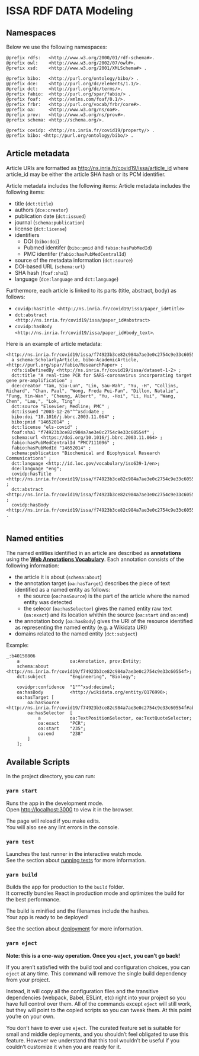 # ISSA RDF DATA Modeling

## Namespaces
Below we use the following namespaces:
```turtle
@prefix rdfs:   <http://www.w3.org/2000/01/rdf-schema#>.
@prefix owl:    <http://www.w3.org/2002/07/owl#>.
@prefix xsd:    <http://www.w3.org/2001/XMLSchema#> .

@prefix bibo:   <http://purl.org/ontology/bibo/> .
@prefix dce:    <http://purl.org/dc/elements/1.1/>.
@prefix dct:    <http://purl.org/dc/terms/>.
@prefix fabio:  <http://purl.org/spar/fabio/> .
@prefix foaf:   <http://xmlns.com/foaf/0.1/>.
@prefix frbr:   <http://purl.org/vocab/frbr/core#>.
@prefix oa:     <http://www.w3.org/ns/oa#>.
@prefix prov:   <http://www.w3.org/ns/prov#>.
@prefix schema: <http://schema.org/>.

@prefix covidp: <http://ns.inria.fr/covid19/property/> .
@prefix bibo: <http://purl.org/ontology/bibo/> .
```

## Article metadata
Article URIs are formatted as http://ns.inria.fr/covid19/issa/article_id where article_id may be either the article SHA hash or its PCM identifier.

Article metadata includes the following items:
Article metadata includes the following items:
- title (`dct:title`)
- authors (`dce:creator`)
- publication date (`dct:issued`)
- journal (`schema:publication`)
- license (`dct:license`)
- identifiers
    - DOI (`bibo:doi`)
    - Pubmed identifer (`bibo:pmid` and `fabio:hasPubMedId`)
    - PMC identifer (`fabio:hasPubMedCentralId`)
- source of the metadata information (`dct:source`)
- DOI-based URL (`schema:url`)
- SHA hash (`foaf:sha1`)
- language (` dce:language ` and `dct:language`)

Furthermore, each article is linked to its parts (title, abstract, body) as follows:
- `covidp:hasTitle <http://ns.inria.fr/covid19/issa/paper_id#title>`
- `dct:abstract     <http://ns.inria.fr/covid19/issa/paper_id#abstract>`
- `covidp:hasBody  <http://ns.inria.fr/covid19/issa/paper_id#body_text>`.

Here is an example of article metadata:
```
<http://ns.inria.fr/covid19/issa/f74923b3ce82c984a7ae3e0c2754c9e33c60554f>
  a schema:ScholarlyArticle, bibo:AcademicArticle, <http://purl.org/spar/fabio/ResearchPaper> ;
  rdfs:isDefinedBy <http://ns.inria.fr/covid19/issa/dataset-1-2> ;
  dct:title "A real-time PCR for SARS-coronavirus incorporating target gene pre-amplification" ;
  dce:creator "Tam, Siu-Lun", "Lin, Sau-Wah", "Yu, -H", "Collins, Richard", "Chan, Paul", "Wong, Freda Pui-Fan", "Dillon, Natalie", "Fung, Yin-Wan", "Cheung, Albert", "Yu, -Hoi", "Li, Hui", "Wang, Chen", "Lau,", "Lok, Ting" ;
  dct:source "Elsevier; Medline; PMC" ;
  dct:issued "2003-12-26"^^xsd:date ;
  bibo:doi "10.1016/j.bbrc.2003.11.064" ;
  bibo:pmid "14652014" ;
  dct:license "els-covid" ;
  foaf:sha1 "f74923b3ce82c984a7ae3e0c2754c9e33c60554f" ;
  schema:url <https://doi.org/10.1016/j.bbrc.2003.11.064> ;
  fabio:hasPubMedCentralId "PMC7111096" ;
  fabio:hasPubMedId "14652014" ;
  schema:publication "Biochemical and Biophysical Research Communications" ;
  dct:language <http://id.loc.gov/vocabulary/iso639-1/en>;
  dce:language "eng";
  covidp:hasTitle <http://ns.inria.fr/covid19/issa/f74923b3ce82c984a7ae3e0c2754c9e33c60554f#title> ;
  dct:abstract <http://ns.inria.fr/covid19/issa/f74923b3ce82c984a7ae3e0c2754c9e33c60554f#abstract> ;
  covidp:hasBody <http://ns.inria.fr/covid19/issa/f74923b3ce82c984a7ae3e0c2754c9e33c60554f#body_text> .
 
```
## Named entities

The named entities identified in an article are described as **annotations** using the **[Web Annotations Vocabulary](https://www.w3.org/TR/annotation-vocab/)**.
Each annotation consists of the following information:
- the article it is about (`schema:about`)
- the annotation target (`oa:hasTarget`) describes the piece of text identified as a named entity as follows:
    - the source (`oa:hasSource`) is the part of the article where the named entity was detected
    - the selecor (`oa:hasSelector`) gives the named entity raw text (`oa:exact`) and its location whithin the source (`oa:start` and `oa:end`)
- the annotation body (`oa:hasBody`) gives the URI of the resource identified as representing the named entity (e.g. a Wikidata URI)
- domains related to the named entity (`dct:subject`)

Example:
```turtle
_:b40150806	
    a                   oa:Annotation, prov:Entity;
    schema:about        <http://ns.inria.fr/covid19/f74923b3ce82c984a7ae3e0c2754c9e33c60554f>;
    dct:subject         "Engineering", "Biology";
    
    covidpr:confidence	"1"^^xsd:decimal;
    oa:hasBody          <http://wikidata.org/entity/Q176996>;
    oa:hasTarget [
        oa:hasSource    <http://ns.inria.fr/covid19/f74923b3ce82c984a7ae3e0c2754c9e33c60554f#abstract>;
        oa:hasSelector  [
            a           oa:TextPositionSelector, oa:TextQuoteSelector;
            oa:exact    "PCR";
            oa:start    "235";
            oa:end      "238"
        ]
    ];
```



## Available Scripts

In the project directory, you can run:

### `yarn start`

Runs the app in the development mode.\
Open [http://localhost:3000](http://localhost:3000) to view it in the browser.

The page will reload if you make edits.\
You will also see any lint errors in the console.

### `yarn test`

Launches the test runner in the interactive watch mode.\
See the section about [running tests](https://facebook.github.io/create-react-app/docs/running-tests) for more information.

### `yarn build`

Builds the app for production to the `build` folder.\
It correctly bundles React in production mode and optimizes the build for the best performance.

The build is minified and the filenames include the hashes.\
Your app is ready to be deployed!

See the section about [deployment](https://facebook.github.io/create-react-app/docs/deployment) for more information.

### `yarn eject`

**Note: this is a one-way operation. Once you `eject`, you can’t go back!**

If you aren’t satisfied with the build tool and configuration choices, you can `eject` at any time. This command will remove the single build dependency from your project.

Instead, it will copy all the configuration files and the transitive dependencies (webpack, Babel, ESLint, etc) right into your project so you have full control over them. All of the commands except `eject` will still work, but they will point to the copied scripts so you can tweak them. At this point you’re on your own.

You don’t have to ever use `eject`. The curated feature set is suitable for small and middle deployments, and you shouldn’t feel obligated to use this feature. However we understand that this tool wouldn’t be useful if you couldn’t customize it when you are ready for it.

